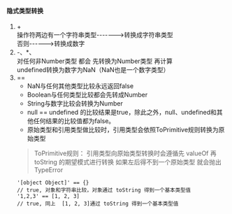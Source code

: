 #### 隐式类型转换
1. \+  
   操作符两边有一个字符串类型------->转换成字符串类型     
   否则------>转换成数字
2. -、*、\
   对任何非Number类型 都会 先转换为Number类型 再计算         
   undefined转换为数字为NaN（NaN也是一个数字类型）
3. ==
   + NaN与任何其他类型比较永远返回false
   + Boolean与任何类型比较都会先转成Number
   + String与数字比较会转换为Number
   + null == undefined 的比较结果是true，除此之外，null、undefined和其他任何结果的比较值都为false。
   + 原始类型和引用类型做比较时，引用类型会依照ToPrimitive规则转换为原始类型   
    >ToPrimitive规则：
    引用类型向原始类型转换时会遵循先 valueOf 再 toString 的期望模式进行转换  如果左后得不到一个原始类型  就会抛出 TypeError 
    ```
    '[object Object]' == {} 
    // true, 对象和字符串比较，对象通过 toString 得到一个基本类型值
    '1,2,3' == [1, 2, 3] 
    // true, 同上  [1, 2, 3]通过 toString 得到一个基本类型值
    ```